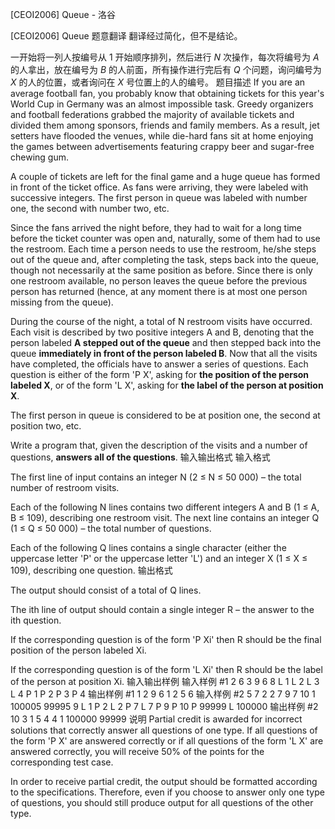 



[CEOI2006] Queue - 洛谷














[CEOI2006] Queue
题意翻译
翻译经过简化，但不是结论。

一开始将一列人按编号从 $1$ 开始顺序排列，然后进行 $N$ 次操作，每次将编号为 $A$ 的人拿出，放在编号为 $B$ 的人前面，所有操作进行完后有 $Q$ 个问题，询问编号为 $X$ 的人的位置，或者询问在 $X$ 号位置上的人的编号。
题目描述
If you are an average football fan, you probably know that obtaining tickets for this year's World Cup in
Germany was an almost impossible task. Greedy organizers and football federations grabbed the majority of
available tickets and divided them among sponsors, friends and family members. As a result, jet setters have
flooded the venues, while die-hard fans sit at home enjoying the games between advertisements featuring crappy
beer and sugar-free chewing gum.

A couple of tickets are left for the final game and a huge queue has formed in front of the ticket office. As fans
were arriving, they were labeled with successive integers. The first person in queue was labeled with number one,
the second with number two, etc.

Since the fans arrived the night before, they had to wait for a long time before the ticket counter was open and,
naturally, some of them had to use the restroom. Each time a person needs to use the restroom, he/she steps
out of the queue and, after completing the task, steps back into the queue, though not necessarily at the same
position as before. Since there is only one restroom available, no person leaves the queue before the previous
person has returned (hence, at any moment there is at most one person missing from the queue).

During the course of the night, a total of N restroom visits have occurred. Each visit is described by two positive
integers A and B, denoting that the person labeled **A stepped out of the queue** and then stepped back into the
queue **immediately in front of the person labeled B**. Now that all the visits have completed, the officials have
to answer a series of questions. Each question is either of the form 'P X', asking for **the position of the person
labeled X**, or of the form 'L X', asking for **the label of the person at position X**.

The first person in queue is considered to be at position one, the second at position two, etc.

Write a program that, given the description of the visits and a number of questions, **answers all of the
questions**. 
输入输出格式
输入格式

The first line of input contains an integer N (2 ≤ N ≤ 50 000) – the total number of restroom visits.

Each of the following N lines contains two different integers A and B (1 ≤ A, B ≤ 109), describing one restroom
visit. The next line contains an integer Q (1 ≤ Q ≤ 50 000) – the total number of questions.

Each of the following Q lines contains a single character (either the uppercase letter 'P' or the uppercase letter
'L') and an integer X (1 ≤ X ≤ 109), describing one question. 
输出格式

The output should consist of a total of Q lines.

The ith line of output should contain a single integer R – the answer to the ith question.

If the corresponding question is of the form 'P Xi' then R should be the final position of the person labeled Xi.

If the corresponding question is of the form 'L Xi' then R should be the label of the person at position Xi. 
输入输出样例
输入样例 #1
2
6 3
9 6
8
L 1
L 2
L 3
L 4
P 1
P 2
P 3
P 4 
输出样例 #1
1
2
9
6
1
2
5
6 
输入样例 #2
5
7 2
2 7
9 7
10 1
100005 99995
9
L 1
P 2
L 2
P 7
L 7
P 9
P 10
P 99999
L 100000 
输出样例 #2
10
3
1
5
4
4
1
100000
99999 
说明
Partial credit is awarded for incorrect solutions that correctly answer all questions of one type. If all questions of
the form 'P X' are answered correctly or if all questions of the form 'L X' are answered correctly, you will receive
50% of the points for the corresponding test case.

In order to receive partial credit, the output should be formatted according to the specifications. Therefore, even
if you choose to answer only one type of questions, you should still produce output for all questions of the other
type. 






